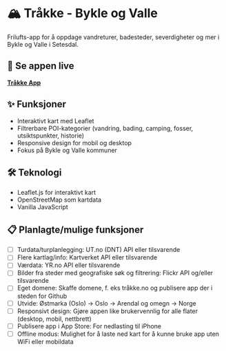 # 🏔️ Tråkke - Bykle og Valle

Frilufts-app for å oppdage vandreturer, badesteder, severdigheter og mer i Bykle og Valle i Setesdal.

## 🚀 Se appen live
**[Tråkke App](https://elzacka.github.io/trakke/src/)**

## ✨ Funksjoner
- Interaktivt kart med Leaflet
- Filtrerbare POI-kategorier (vandring, bading, camping, fosser, utsiktspunkter, historie)
- Responsive design for mobil og desktop
- Fokus på Bykle og Valle kommuner

## 🛠️ Teknologi
- Leaflet.js for interaktivt kart
- OpenStreetMap som kartdata
- Vanilla JavaScript

## 📋 Planlagte/mulige funksjoner  
- [ ] Turdata/turplanlegging: UT.no (DNT) API eller tilsvarende
- [ ] Flere kartlag/info: Kartverket API eller tilsvarende
- [ ] Værdata: YR.no API eller tilsvarende
- [ ] Bilder fra steder med geografiske søk og filtrering: Flickr API og/eller tilsvarende
- [ ] Eget domene: Skaffe domene, f. eks tråkke.no og publisere app der i steden for Github
- [ ] Utvide: Østmarka (Oslo) -> Oslo -> Arendal og omegn -> Norge
- [ ] Responsivt design: Gjøre appen like brukervennlig for alle flater (desktop, mobil, nettbrett)
- [ ] Publisere app i App Store: For nedlasting til iPhone
- [ ] Offline modus: Mulighet for å laste ned kart for å kunne bruke app uten WiFi eller mobildata
